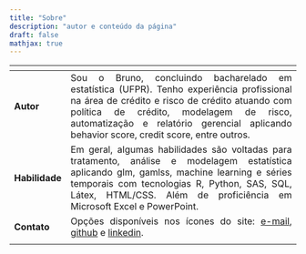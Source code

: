 ```yaml
---
title: "Sobre"
description: "autor e conteúdo da página"
draft: false
mathjax: true
---
```

<center>
    <table class="table table-hover" style="width: auto !important; margin-left: auto; margin-right: auto;">
        <thead>
            <tr>
                <th style="text-align:center;"> </th>
                <th style="text-align:center;"> </th>
            </tr>
        </thead>
        <tbody>
            <tr>
                <td style="text-align:left;vertical-align: middle;"> <b>Autor</b> </td>
                <td style="text-align:center;text-align:justify"> Sou o Bruno, concluindo bacharelado em estatística (UFPR). Tenho experiência profissional na área de crédito e risco de crédito atuando com política de crédito, modelagem de risco, automatização e relatório gerencial aplicando behavior
                    score, credit score, entre outros. </td>
            </tr>
            <tr>
                <td style="text-align:left;vertical-align: middle;"> <b>Habilidade</b> </td>
                <td style="text-align:center;text-align:justify"> Em geral, algumas habilidades são voltadas para tratamento, análise e modelagem estatística aplicando glm, gamlss, machine learning e séries temporais com tecnologias R, Python, SAS, SQL, Látex, HTML/CSS. Além de proficiência em Microsoft
                    Excel e PowerPoint.</td>
            </tr>
            <!-- <tr>
                <td style="text-align:left;vertical-align: middle;"> <b>Projeto</b> </td>
                <td style="text-align:center;text-align:justify"> No que concerce aba <b><mark style="background-color: #EEE8E7; color: black;">/projeto</mark></b> é para apresentar projeto em desenvolvimento ou concluído de estatística e programação.</td>
            </tr> -->
            <!-- <tr>
   <td style="text-align:left;"> <b>Guia</b> </td>
   <td style="text-align:center;text-align:justify"> Na aba <b><mark style="background-color: #EEE8E7; color: black;">/guia</mark></b> é apresentado tabela com sugestão de leitura de material criado por outros profissionais com foco em matemática, estatística e programação.</td>
  </tr> -->
            <!-- <tr>
                <td style="text-align:left;vertical-align: middle;"> <b>Talk</b> </td>
                <td style="text-align:center;text-align:justify"> Na aba <b><mark style="background-color: #EEE8E7; color: black;">/talk</mark></b> é para disponibilizar análise apresentada, presencial ou online, de aplicação em desenvolvimento ou concluído de estatística e programação.</td>
            </tr> -->
            <tr>
                <td style="text-align:left;vertical-align: middle;"> <b>Contato</b> </td>
                <td style="text-align:center;text-align:justify"> Opções disponíveis nos ícones do site: <a href="mailto:brunofariadf@gmail.com">e-mail</a>, <a href="https://github.com/brunofariadf">github</a> e <a href="https://www.linkedin.com/in/brunofariadf">linkedin</a>.</td>
            </tr>
            <tr>
                <td style="text-align:left;"> </td>
                <td style="text-align:center;text-align:justify"> </td>
            </tr>
        </tbody>
    </table>
</center>
